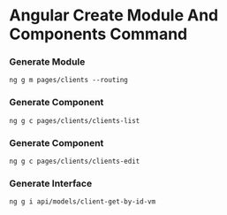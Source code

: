 # Angular Create Module And Components Command


### Generate Module
``
ng g m pages/clients --routing
``
### Generate Component
``
ng g c pages/clients/clients-list
``
### Generate Component
``
ng g c pages/clients/clients-edit
``
### Generate Interface
``
ng g i api/models/client-get-by-id-vm
``
